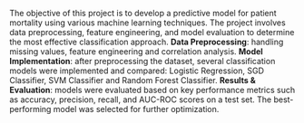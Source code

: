 The objective of this project is to develop a predictive model for patient mortality using various machine learning techniques. The project involves data preprocessing, feature engineering, and model evaluation to determine the most effective classification approach.
**Data Preprocessing**: handling missing values, feature engineering and correlation analysis.
**Model Implementation**: after preprocessing the dataset, several classification models were implemented and compared: Logistic Regression, SGD Classifier, SVM Classifier and Random Forest Classifier.
**Results & Evaluation**: models were evaluated based on key performance metrics such as accuracy, precision, recall, and AUC-ROC scores on a test set. The best-performing model was selected for further optimization.

